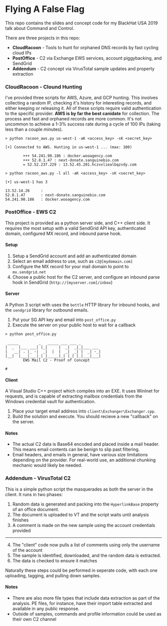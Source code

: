 # Flying A False Flag

This repo contains the slides and concept code for my BlackHat USA 2019 talk about Command and Control.

There are three projects in this repo:

* **CloudRacoon** - Tools to hunt for orphaned DNS records by fast cycling cloud IPs
* **PostOffice** - C2 via Exchange EWS services, account piggybacking, and SendGrid
* **Addendum** - C2 concept via VirusTotal sample updates and property extraction

### CloudRacoon - Clound Hunting

I've provided three scripts for AWS, Azure, and GCP hunting. This involves collecting a random IP, checking it's history for interesting records, and either keeping or releasing it. All of these scripts require valid authentication to the specific provider. **AWS is by far the best canidate** for collection. The process and fast and orphaned records are more common. It's not uncommon to achieve a 1-3% success rate during a cycle of 100 IPs (taking less than a couple minutes).

```
> python racoon_aws.py us-west-1 -aK <access_key> -sK <secret_key>

[+] Connected to AWS. Hunting in us-west-1 ... (max: 100)

        +++ 54.241.90.186 : docker.wooagency.com
        +++ 52.8.1.47 : next-donate.sanguinebio.com
        = 52.52.237.229 : 13.52.45.201.hczvxliealbqzvdy.com
        
> python racoon_aws.py -l all -aK <access_key> -sK <secret_key>

[+] us-west-1 has 3

13.52.14.26     :
52.8.1.47       : next-donate.sanguinebio.com
54.241.90.186   : docker.wooagency.com
``` 

### PostOffice - EWS C2

This project is provided as a python server side, and C++ client side. It requires the most setup with a valid SendGrid API key, authenticated domain, configured MX record, and inbound parse hook.

#### Setup
1. Setup a SendGrid account and add an authenticated domain
2. Select an email address to use, such as `c2@[mydomain.com]`
3. Configure the MX record for your mail domain to point to `mx.sendgrid.net`
4. Choose a public host for the C2 server, and configure an inbound parse hook in SendGrid (`http://[myserver.com]/inbox`)

#### Server
A Python 3 script with uses the `bottle` HTTP library for inbound hooks, and the `sendgrid` library for outbound emails.

1. Put your SG API key and email into `post_office.py`
2. Execute the server on your public host to wait for a callback
```
> python post_office.py

 _____         _   _____ ___ ___ _         
|  _  |___ ___| |_|     |  _|  _|_|___ ___ 
|   __| . |_ -|  _|  |  |  _|  _| |  _| -_|
|__|  |___|___|_| |_____|_| |_| |_|___|___|
        EWS Mail C2 - Proof of Concept

# 
``` 

#### Client
A Visual Studio C++ project which compiles into an EXE. It uses WinInet for requests, and is capable of extracting
mailbox credentials from the Windows credential vault for authentication.

1. Place your target email address into `client\Exchanger\Exchanger.cpp`.
2. Build the solution and execute. You should recieve a new "callback" on the server.

#### Notes
- The actual C2 data is Base64 encoded and placed inside a mail header. This means email contents can be benign to slip past filtering.
- Email headers, and emails in general, have various size limitations depending on the provider. For real-world use, an additional chunking mechanic would likely be needed.


### Addendum - VirusTotal C2

This is a simple python script the masquerades as both the server in the client. It runs in two phases:

1. Random data is generated and packing into the `HyperlinkBase` property of an office document.
2. The document is uploaded to VT and the script waits until analysis finishes
3. A comment is made on the new sample using the account credentials provided

----

4. The "client" code now pulls a list of comments using only the username of the account
5. The sample is identified, downloaded, and the random data is extracted.
6. The data is checked to ensure it matches

Naturally these steps could be performed in seperate code, with each one uploading, tagging, and pulling down samples.

#### Notes
- There are also more file types that include data extraction as part of the analysis. PE files, for instance, have their import table extracted and available in any public response.
- Outside of samples, commands and profile information could be used as their own C2 channel
